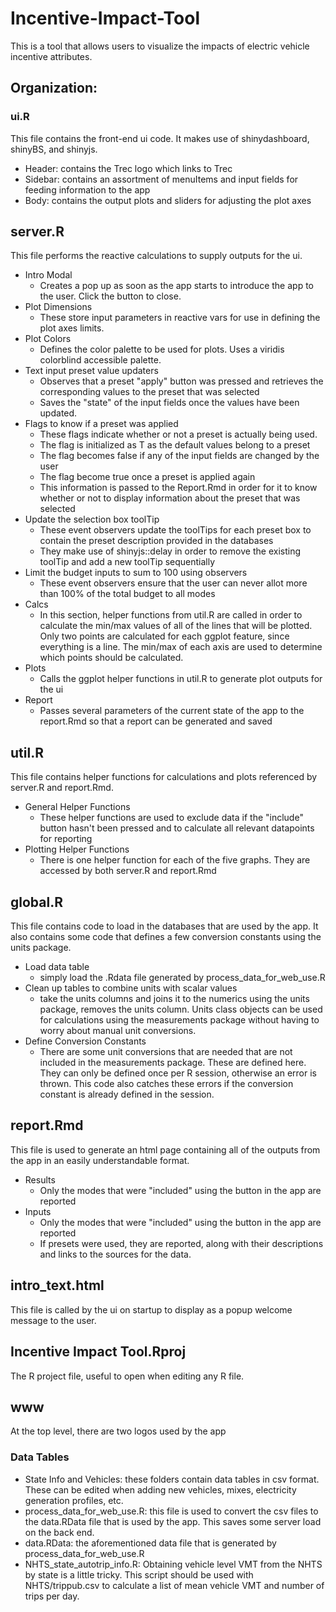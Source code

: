 # Incentive-Impact-Tool
This is a tool that allows users to visualize the impacts of electric vehicle incentive attributes.

## Organization:

### ui.R
This file contains the front-end ui code. It makes use of shinydashboard, shinyBS, and shinyjs.
* Header: contains the Trec logo which links to Trec
* Sidebar: contains an assortment of menuItems and input fields for feeding information to the app
* Body: contains the output plots and sliders for adjusting the plot axes

## server.R
This file performs the reactive calculations to supply outputs for the ui.
* Intro Modal
  - Creates a pop up as soon as the app starts to introduce the app to the user. Click the button to close.
* Plot Dimensions
  - These store input parameters in reactive vars for use in defining the plot axes limits.
* Plot Colors
  - Defines the color palette to be used for plots. Uses a viridis colorblind accessible palette.
* Text input preset value updaters
  - Observes that a preset "apply" button was pressed and retrieves the corresponding values to the preset that was selected
  - Saves the "state" of the input fields once the values have been updated.
* Flags to know if a preset was applied
  - These flags indicate whether or not a preset is actually being used.
  - The flag is initialized as T as the default values belong to a preset
  - The flag becomes false if any of the input fields are changed by the user
  - The flag become true once a preset is applied again
  - This information is passed to the Report.Rmd in order for it to know whether or not to display information about the preset that was selected
* Update the selection box toolTip
  - These event observers update the toolTips for each preset box to contain the preset description provided in the databases
  - They make use of shinyjs::delay in order to remove the existing toolTip and add a new toolTip sequentially
* Limit the budget inputs to sum to 100 using observers
  - These event observers ensure that the user can never allot more than 100% of the total budget to all modes
* Calcs
  - In this section, helper functions from util.R are called in order to calculate the min/max values of all of the lines that will be plotted. Only two points are calculated for each ggplot feature, since everything is a line. The min/max of each axis are used to determine which points should be calculated.
* Plots
  - Calls the ggplot helper functions in util.R to generate plot outputs for the ui
* Report
  - Passes several parameters of the current state of the app to the report.Rmd so that a report can be generated and saved

## util.R
This file contains helper functions for calculations and plots referenced by server.R and report.Rmd.
* General Helper Functions
  - These helper functions are used to exclude data if the "include" button hasn't been pressed and to calculate all relevant datapoints for reporting
* Plotting Helper Functions
  - There is one helper function for each of the five graphs. They are accessed by both server.R and report.Rmd

## global.R
This file contains code to load in the databases that are used by the app. It also contains some code that defines a few conversion constants using the units package.
* Load data table
  - simply load the .Rdata file generated by process_data_for_web_use.R
* Clean up tables to combine units with scalar values
  - take the units columns and joins it to the numerics using the units package, removes the units column. Units class objects can be used for calculations using the measurements package without having to worry about manual unit conversions.
* Define Conversion Constants
  - There are some unit conversions that are needed that are not included in the measurements package. These are defined here. They can only be defined once per R session, otherwise an error is thrown. This code also catches these errors if the conversion constant is already defined in the session.

## report.Rmd
This file is used to generate an html page containing all of the outputs from the app in an easily understandable format.
* Results
  - Only the modes that were "included" using the button in the app are reported
* Inputs
  - Only the modes that were "included" using the button in the app are reported
  - If presets were used, they are reported, along with their descriptions and links to the sources for the data.
  
## intro_text.html
This file is called by the ui on startup to display as a popup welcome message to the user.

## Incentive Impact Tool.Rproj
The R project file, useful to open when editing any R file.

## www
At the top level, there are two logos used by the app

### Data Tables
* State Info and Vehicles: these folders contain data tables in csv format. These can be edited when adding new vehicles, mixes, electricity generation profiles, etc.
* process_data_for_web_use.R: this file is used to convert the csv files to the data.RData file that is used by the app. This saves some server load on the back end.
* data.RData: the aforementioned data file that is generated by process_data_for_web_use.R
* NHTS_state_autotrip_info.R: Obtaining vehicle level VMT from the NHTS by state is a little tricky. This script should be used with NHTS/trippub.csv to calculate a list of mean vehicle VMT and number of trips per day.
